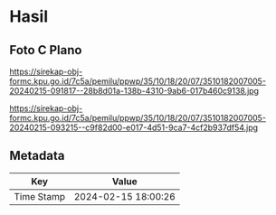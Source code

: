 # Hasil

## Foto C Plano

https://sirekap-obj-formc.kpu.go.id/7c5a/pemilu/ppwp/35/10/18/20/07/3510182007005-20240215-091817--28b8d01a-138b-4310-9ab6-017b460c9138.jpg

https://sirekap-obj-formc.kpu.go.id/7c5a/pemilu/ppwp/35/10/18/20/07/3510182007005-20240215-093215--c9f82d00-e017-4d51-9ca7-4cf2b937df54.jpg


## Metadata

| Key        | Value               |
| ---------- | ------------------- |
| Time Stamp | 2024-02-15 18:00:26 |




